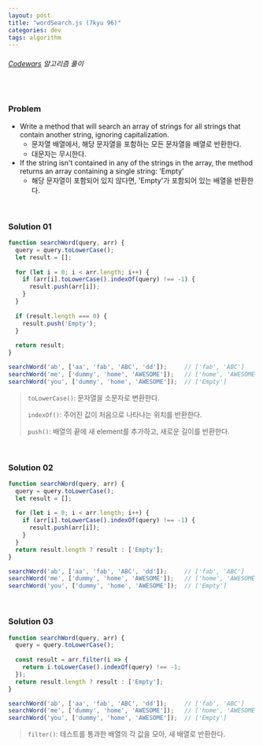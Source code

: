 ```yaml
---
layout: post
title: "wordSearch.js (7kyu 96)"
categories: dev
tags: algorithm
---
```


###### [Codewars](https://www.codewars.com) 알고리즘 풀이

<br>

### Problem

- Write a method that will search an array of strings for all strings that contain another string, ignoring capitalization.
  - 문자열 배열에서, 해당 문자열을 포함하는 모든 문자열을 배열로 반환한다.
  - 대문자는 무시한다.
- If the string isn't contained in any of the strings in the array, the method returns an array containing a single string: 'Empty'
  - 해당 문자열이 포함되어 있지 않다면, 'Empty'가 포함되어 있는 배열을 반환한다.

<br>

### Solution 01

```js
function searchWord(query, arr) {
  query = query.toLowerCase();
  let result = [];
  
  for (let i = 0; i < arr.length; i++) {
    if (arr[i].toLowerCase().indexOf(query) !== -1) {
      result.push(arr[i]);
    }
  }
  
  if (result.length === 0) {
    result.push('Empty');
  }
  
  return result;
}

searchWord('ab', ['aa', 'fab', 'ABC', 'dd']);     // ['fab', 'ABC']
searchWord('me', ['dummy', 'home', 'AWESOME']);   // ['home', 'AWESOME']
searchWord('you', ['dummy', 'home', 'AWESOME']);  // ['Empty']
```

> `toLowerCase()`: 문자열을 소문자로 변환한다.
>
> `indexOf()`: 주어진 값이 처음으로 나타나는 위치를 반환한다.
>
> `push()`: 배열의 끝에 새 element를 추가하고, 새로운 길이를 반환한다.

<br>

### Solution 02

```js
function searchWord(query, arr) {
  query = query.toLowerCase();
  let result = [];
  
  for (let i = 0; i < arr.length; i++) {
    if (arr[i].toLowerCase().indexOf(query) !== -1) {
      result.push(arr[i]);
    }
  }
  return result.length ? result : ['Empty'];
}

searchWord('ab', ['aa', 'fab', 'ABC', 'dd']);     // ['fab', 'ABC']
searchWord('me', ['dummy', 'home', 'AWESOME']);   // ['home', 'AWESOME']
searchWord('you', ['dummy', 'home', 'AWESOME']);  // ['Empty']
```

<br>

### Solution 03

```js
function searchWord(query, arr) {
  query = query.toLowerCase();
  
  const result = arr.filter(i => {
    return i.toLowerCase().indexOf(query) !== -1;
  });
  return result.length ? result : ['Empty'];
}

searchWord('ab', ['aa', 'fab', 'ABC', 'dd']);     // ['fab', 'ABC']
searchWord('me', ['dummy', 'home', 'AWESOME']);   // ['home', 'AWESOME']
searchWord('you', ['dummy', 'home', 'AWESOME']);  // ['Empty']
```

> `filter()`: 테스트를 통과한 배열의 각 값을 모아, 새 배열로 반환한다.

<br>

<br>